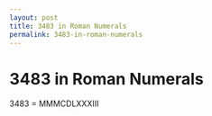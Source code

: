 ```yaml
---
layout: post
title: 3483 in Roman Numerals
permalink: 3483-in-roman-numerals
---
```


# 3483 in Roman Numerals

3483 = MMMCDLXXXIII
